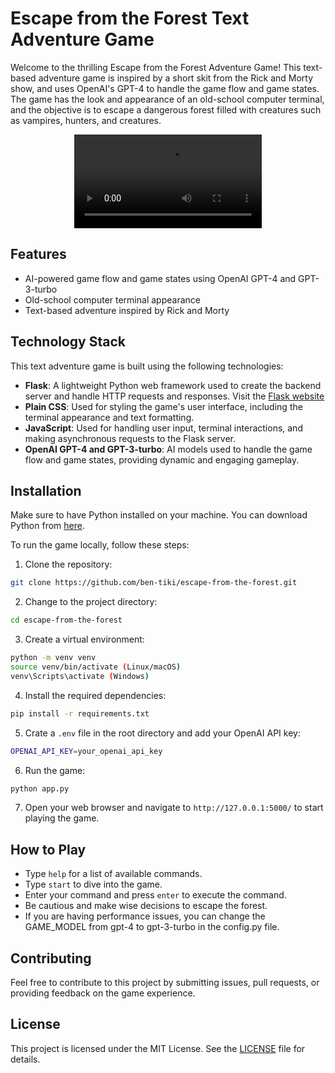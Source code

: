 # Escape from the Forest Text Adventure Game

Welcome to the thrilling Escape from the Forest Adventure Game! This text-based adventure game is inspired by a short skit from the Rick and Morty show, and uses OpenAI's GPT-4 to handle the game flow and game states. The game has the look and appearance of an old-school computer terminal, and the objective is to escape a dangerous forest filled with creatures such as vampires, hunters, and creatures.

<p align="center">
  <video src="https://user-images.githubusercontent.com/101474762/229404749-1a1879dc-8896-43de-8f6e-31aaf07795a1.mp4" controls></video>
</p>

## Features

- AI-powered game flow and game states using OpenAI GPT-4 and GPT-3-turbo
- Old-school computer terminal appearance
- Text-based adventure inspired by Rick and Morty

## Technology Stack

This text adventure game is built using the following technologies:

- **Flask**: A lightweight Python web framework used to create the backend server and handle HTTP requests and responses.  Visit the [Flask website](https://flask.palletsprojects.com/)
- **Plain CSS**: Used for styling the game's user interface, including the terminal appearance and text formatting.
- **JavaScript**: Used for handling user input, terminal interactions, and making asynchronous requests to the Flask server.
- **OpenAI GPT-4 and GPT-3-turbo**: AI models used to handle the game flow and game states, providing dynamic and engaging gameplay.

## Installation

Make sure to have Python installed on your machine. You can download Python from [here](https://www.python.org/downloads/).

To run the game locally, follow these steps:

1. Clone the repository:

```bash
git clone https://github.com/ben-tiki/escape-from-the-forest.git
```

2. Change to the project directory:

```bash
cd escape-from-the-forest
```

3. Create a virtual environment:

```bash
python -m venv venv
source venv/bin/activate (Linux/macOS)
venv\Scripts\activate (Windows)
```

4. Install the required dependencies:

```bash
pip install -r requirements.txt
```

5. Crate a `.env` file in the root directory and add your OpenAI API key:

```bash
OPENAI_API_KEY=your_openai_api_key
```

6. Run the game:

```bash
python app.py
```

7. Open your web browser and navigate to `http://127.0.0.1:5000/` to start playing the game.

## How to Play

- Type `help` for a list of available commands.
- Type `start` to dive into the game.
- Enter your command and press `enter` to execute the command.
- Be cautious and make wise decisions to escape the forest.
- If you are having performance issues, you can change the GAME_MODEL from gpt-4 to gpt-3-turbo in the config.py file.

## Contributing

Feel free to contribute to this project by submitting issues, pull requests, or providing feedback on the game experience.

## License

This project is licensed under the MIT License. See the [LICENSE](LICENSE) file for details.
